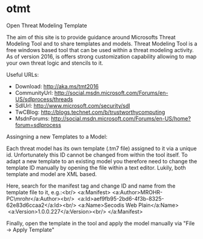 # otmt
Open Threat Modeling Template

The aim of this site is to provide guidance around Microsofts Threat Modeling Tool and to share templates and models. Threat Modeling Tool is a free windows based tool that can be used within a threat modeling activity. As of version 2016, is offers strong customization capability allowing to map your own threat logic and stencils to it.

Useful URLs:
- Download: http://aka.ms/tmt2016
- CommunityUrl: http://social.msdn.microsoft.com/Forums/en-US/sdlprocess/threads
- SdlUrl: http://www.microsoft.com/security/sdl
- TwCBlog: http://blogs.technet.com/b/trustworthycomputing
- MsdnForums: http://social.msdn.microsoft.com/Forums/en-US/home?forum=sdlprocess


Assingning a new Templates to a Model:

Each threat model has its own template (.tm7 file) assigned to it via a unique id. Unfortunately this ID cannot be changed from within the tool itself. To adapt a new template to an existing model you therefore need to change the template ID manually by opening the file within a text editor. Lukily, both template and model are XML based.

Here, search for the manifest tag and change ID and name from the template file to it, e.g.:&lt;br/&gt;
&lt;a:Manifest&gt;&nbsp;&lt;a:Author&gt;MROHR-PC\mrohr&lt;/a:Author&gt;&lt;br/&gt;&nbsp; &lt;a:Id&gt;aef9fb95-2bd6-4f3b-8325-62e83d6ccaa2&lt;/a:Id&gt;&lt;br/&gt;&nbsp;&lt;a:Name&gt;Secodis Web Plain&lt;/a:Name&gt; &nbsp;&lt;a:Version&gt;1.0.0.227&lt;/a:Version&gt;&lt;br/&gt;&nbsp;&lt;/a:Manifest&gt;

Finally, open the template in the tool and apply the model manually via "File -> Apply Template"
